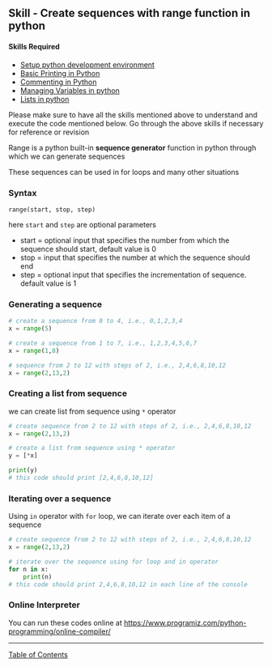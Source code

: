 ## Skill - Create sequences with range function in python

#### Skills Required
* [Setup python development environment](https://nagasudhir.blogspot.com/2020/04/setup-python-development-environment_14.html)
* [Basic Printing in Python](https://nagasudhir.blogspot.com/2020/04/basic-printing-in-python.html)
* [Commenting in Python](https://nagasudhir.blogspot.com/2020/04/comments-in-python.html)
* [Managing Variables in python](https://nagasudhir.blogspot.com/2020/04/managing-variables-in-python.html)
* [Lists in python](https://nagasudhir.blogspot.com/2020/04/lists-in-python.html)

Please make sure to have all the skills mentioned above to understand and execute the code mentioned below. Go through the above skills if necessary for reference or revision

Range is a python built-in **sequence generator** function in python through which we can generate sequences

These sequences can be used in for loops and many other situations

### Syntax
```
range(start, stop, step)
```
here ```start``` and ```step``` are optional parameters
* start = optional input that specifies the number from which the sequence should start, default value is 0
* stop = input that specifies the number at which the sequence should end
* step = optional input that specifies the incrementation of sequence. default value is 1

### Generating a sequence
```python
# create a sequence from 0 to 4, i.e., 0,1,2,3,4
x = range(5)

# create a sequence from 1 to 7, i.e., 1,2,3,4,5,6,7
x = range(1,8)

# sequence from 2 to 12 with steps of 2, i.e., 2,4,6,8,10,12
x = range(2,13,2)
```

### Creating a list from sequence
we can create list from sequence using `*` operator
```python
# create sequence from 2 to 12 with steps of 2, i.e., 2,4,6,8,10,12
x = range(2,13,2)

# create a list from sequence using * operator
y = [*x]

print(y)
# this code should print [2,4,6,8,10,12]
```

### Iterating over a sequence
Using `in` operator with `for` loop, we can iterate over each item of a sequence
```python
# create sequence from 2 to 12 with steps of 2, i.e., 2,4,6,8,10,12
x = range(2,13,2)

# iterate over the sequence using for loop and in operator
for n in x:
	print(n)
# this code should print 2,4,6,8,10,12 in each line of the console
```

### Online Interpreter
You can run these codes online at https://www.programiz.com/python-programming/online-compiler/

<hr/>

[Table of Contents](https://nagasudhir.blogspot.com/2020/04/taming-python-table-of-contents.html)

<!--stackedit_data:
eyJwcm9wZXJ0aWVzIjoidGl0bGU6IENyZWF0ZSBzZXF1ZW5jZX
Mgd2l0aCByYW5nZSBmdW5jdGlvblxuYXV0aG9yOiBOYWdhc3Vk
aGlyIFB1bGxhXG50YWdzOiAnbGVhcm5pbmcsIHB5dGhvbiwgdG
FtaW5nX3B5dGhvbl9za2lsbCdcbmNhdGVnb3JpZXM6IHRhbWlu
Z19weXRob25fc2tpbGxcbmRhdGU6ICcyMDIwLTA1LTAyJ1xuIi
wiaGlzdG9yeSI6Wy0xMTg3MDY0ODcxLDE5MTQyODU3NTBdfQ==

-->